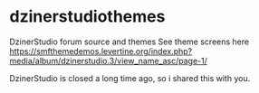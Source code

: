 # dzinerstudiothemes
DzinerStudio forum source and themes
See theme screens here
https://smfthemedemos.levertine.org/index.php?media/album/dzinerstudio.3/view_name_asc/page-1/

DzinerStudio is closed a long time ago, so i shared this with you.
